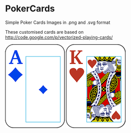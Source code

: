 PokerCards
==========

Simple Poker Cards Images in .png and .svg format

These customised cards are based on http://code.google.com/p/vectorized-playing-cards/

![Ace of Diamonds](//github.com/GavinJoyce/PokerCards/blob/master/images/%5B192x270%5D/Ad.png?raw=true) 
![Kinf of Hearts](//github.com/GavinJoyce/PokerCards/blob/master/images/%5B192x270%5D/Kh.png?raw=true)

